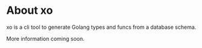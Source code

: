 # About xo

xo is a cli tool to generate Golang types and funcs from a database schema.

More information coming soon.
